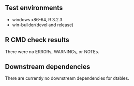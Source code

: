 ## Test environments
* windows x86-64, R 3.2.3
* win-builder(devel and release)

## R CMD check results
There were no ERRORs, WARNINGs, or NOTEs. 

## Downstream dependencies
There are currently no downstream dependencies for dtables. 
